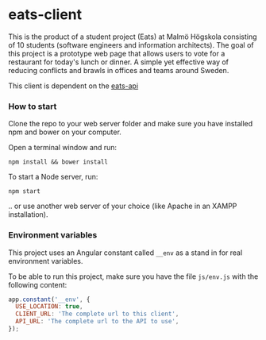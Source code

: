 # eats-client
This is the product of a student project (Eats) at Malmö Högskola consisting of 10 students (software engineers and information architects). The goal of this project is a prototype web page that allows users to vote for a restaurant for today's lunch or dinner. A simple yet effective way of reducing conflicts and brawls in offices and teams around Sweden.

This client is dependent on the [eats-api](https://github.com/ChooseMeetDine/eats-api)

### How to start
Clone the repo to your web server folder and make sure you have installed npm and bower on your computer.

Open a terminal window and run:
```
npm install && bower install
```
To start a Node server, run:
```
npm start
```
.. or use another web server of your choice (like Apache in an XAMPP installation).

### Environment variables
This project uses an Angular constant called `__env` as a stand in for real environment variables. 

To be able to run this project, make sure you have the file `js/env.js` with the following content:

```javascript
app.constant('__env', {
  USE_LOCATION: true,
  CLIENT_URL: 'The complete url to this client',
  API_URL: 'The complete url to the API to use',
});
```
